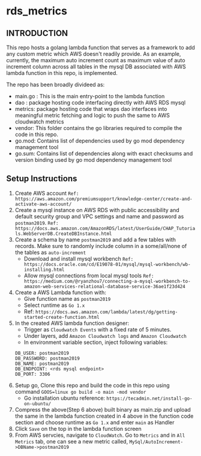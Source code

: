 # rds_metrics

## INTRODUCTION

This repo hosts a golang lambda function that serves as a framework to add any
custom metric which AWS doesn't readily provide. As an example, currently, the
maximum auto increment count as maximum value of auto increment column across
all tables in the mysql DB associated with AWS lambda function in this repo,
is implemented.

The repo has been broadly divideed as:
* main.go : This is the main entry-point to the lambda function
* dao : package hosting code interfacing directly with AWS RDS mysql
* metrics: package hosting code that wraps dao interfaces into meaningful metric
           fetching and logic to push the same to AWS cloudwatch metrics
* vendor: This folder contains the go libraries required to compile the code in
          this repo.
* go.mod: Contains list of dependencies used by go mod dependency management tool
* go.sum: Contains list of dependencies along with exact checksums and version
          binding used by go mod dependency management tool

## Setup Instructions
1. Create AWS account
   `Ref: https://aws.amazon.com/premiumsupport/knowledge-center/create-and-activate-aws-account/`
2. Create a mysql instance on AWS RDS with public accessibility and default
   security group and VPC settings and name and password as `postman2019`.
   `Ref: https://docs.aws.amazon.com/AmazonRDS/latest/UserGuide/CHAP_Tutorials.WebServerDB.CreateDBInstance.html`
3. Create a schema by name `postman2019` and add a few tables with records.
   Make sure to randomly include column in a some/all/none of the tables as
   `auto-increment`
   * Download and install mysql workbench
     `Ref: https://docs.oracle.com/cd/E19078-01/mysql/mysql-workbench/wb-installing.html`
   * Allow mysql connections from local mysql tools
     `Ref: https://medium.com/@ryanzhou7/connecting-a-mysql-workbench-to-amazon-web-services-relational-database-service-36ae1f23d424`
4. Create a AWS Lambda function with:
   * Give function name as `postman2019`
   * Select runtime as `Go 1.x`
   * Ref: `https://docs.aws.amazon.com/lambda/latest/dg/getting-started-create-function.html`
5. In the created AWS lambda function designer:
   * Trigger as `Cloudwatch Events` with a fixed rate of 5 minutes.
   * Under layers, add `Amazon Cloudwatch logs` and `Amazon Cloudwatch`
   * In environment variable section, inject following variables:
   ```
   DB_USER: postman2019
   DB_PASSWORD: postman2019
   DB_NAME: postman2019
   DB_ENDPOINT: <rds mysql endpoint>
   DB_PORT: 3306
   ```
6. Setup go, Clone this repo and build the code in this repo using command
   `GOOS=linux go build -o main -mod vendor`
   * Go installation ubuntu reference: `https://tecadmin.net/install-go-on-ubuntu/` 
7. Compress the above(Step 6 above) built binary as main.zip and upload the
   same in the lambda function created in 4 above in the function code section
   and choose runtime as `Go 1.x` and enter `main` as Handler
8. Click `Save` on the top in the lambda function screen
9. From AWS servcies, navigate to `CloudWatch`. Go to `Metrics` and in
   `All Metrics` tab, one can see a new metric called,
   `MySql/AutoIncrement->DBName->postman2019`
